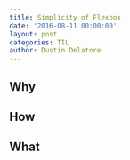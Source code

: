 ```yaml
---
title: Simplicity of Flexbox
date: '2016-08-11 00:00:00'
layout: post
categories: TIL
author: Dustin Delatore
---
```

## Why
## How
## What